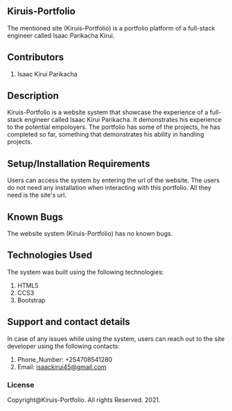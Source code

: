 ## Kiruis-Portfolio
The mentioned site (Kiruis-Portfolio) is a portfolio platform of a full-stack engineer called Isaac Parikacha Kirui.
## Contributors
1. Isaac Kirui Parikacha
## Description
Kiruis-Portfolio is a website system that showcase the experience of a full-stack engineer called Isaac Kirui Parikacha. It demonstrates his experience to the potential empoloyers. The portfolio has some of the projects, he has completed so far, something that demonstrates his ability in handling projects.
## Setup/Installation Requirements
Users can access the system by entering the url of the website. The users do not need any installation when interacting with this portfolio. All they need is the site's url.
## Known Bugs
The website system (Kiruis-Portfolio) has no known bugs.
## Technologies Used
The system was built using the following technologies:
1. HTML5
2. CCS3
3. Bootstrap
## Support and contact details
In case of any issues while using the system, users can reach out to the site developer using the following contacts:
1. Phone_Number: +254708541280
2. Email: isaackirui45@gmail.com
### License
Copyright@Kiruis-Portfolio. All rights Reserved. 2021.

  
